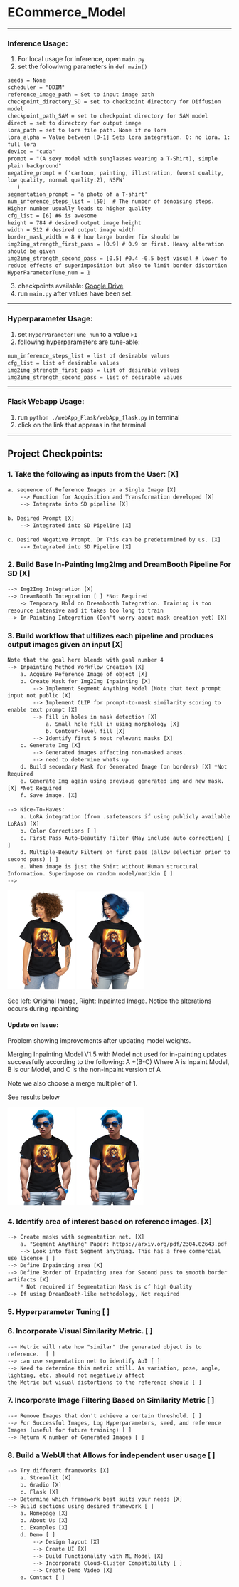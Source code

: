 # ECommerce_Model



---

### Inference Usage:
1. For local usage for inference, open `main.py`
2. set the followiwng parameters in `def main()`
```
seeds = None 
scheduler = "DDIM"
reference_image_path = Set to input image path
checkpoint_directory_SD = set to checkpoint directory for Diffusion model
checkpoint_path_SAM = set to checkpoint directory for SAM model
direct = set to directory for output image
lora_path = set to lora file path. None if no lora
lora_alpha = Value between [0-1] Sets lora integration. 0: no lora. 1: full lora
device = "cuda"
prompt = "(A sexy model with sunglasses wearing a T-Shirt), simple plain background"
negative_prompt = ('cartoon, painting, illustration, (worst quality, low quality, normal quality:2), NSFW'
   )
segmentation_prompt = 'a photo of a T-shirt' 
num_inference_steps_list = [50]  # The number of denoising steps. Higher number usually leads to higher quality
cfg_list = [6] #6 is awesome
height = 784 # desired output image height
width = 512 # desired output image width
border_mask_width = 8 # how large border fix should be
img2img_strength_first_pass = [0.9] # 0.9 on first. Heavy alteration should be given
img2img_strength_second_pass = [0.5] #0.4 -0.5 best visual # lower to reduce effects of superimposition but also to limit border distortion
HyperParameterTune_num = 1
```
3. checkpoints available: [Google Drive](https://drive.google.com/drive/folders/15aWgJfne3cZ5Im7w3N_-XX3MMmg-gLno?usp=sharing)
4. run `main.py` after values have been set.
---

### Hyperparameter Usage:
1. set `HyperParameterTune_num` to a value `>1`
2. following hyperparameters are tune-able:
```
num_inference_steps_list = list of desirable values
cfg_list = list of desirable values
img2img_strength_first_pass = list of desirable values
img2img_strength_second_pass = list of desirable values
```
---
### Flask Webapp Usage:
1. run `python ./webApp_Flask/webApp_flask.py` in terminal
2. click on the link that apperas in the terminal




---
## Project Checkpoints:

### 1. Take the following as inputs from the User: [X]

    a. sequence of Reference Images or a Single Image [X]
        --> Function for Acquisition and Transformation developed [X]
        --> Integrate into SD pipeline [X] 

    b. Desired Prompt [X]
        --> Integrated into SD Pipeline [X]

    c. Desired Negative Prompt. Or This can be predetermined by us. [X]
        --> Integrated into SD Pipeline [X]

### 2. Build Base In-Painting Img2Img and DreamBooth Pipeline For SD [X]
    --> Img2Img Integration [X]
    --> DreamBooth Integration [ ] *Not Required
        -> Temporary Hold on Dreambooth Integration. Training is too resource intensive and it takes too long to train
    --> In-Painting Integration (Don't worry about mask creation yet) [X]

### 3. Build workflow that ultilizes each pipeline and produces output images given an input [X] 
    Note that the goal here blends with goal number 4
    --> Inpainting Method Workflow Creation [X]
        a. Acquire Reference Image of object [X] 
        b. Create Mask for Img2Img Inpainting [X]
            --> Implement Segment Anything Model (Note that text prompt input not public [X]
            --> Implement CLIP for prompt-to-mask similarity scoring to enable text prompt [X]
            --> Fill in holes in mask detection [X]
                a. Small hole fill in using morphology [X]
                b. Contour-level fill [X]
            --> Identify first 5 most relevant masks [X]
        c. Generate Img [X]
            --> Generated images affecting non-masked areas.
            --> need to determine whats up
        d. Build secondary Mask for Generated Image (on borders) [X] *Not Required
        e. Generate Img again using previous generated img and new mask. [X] *Not Required
        f. Save image. [X]

    --> Nice-To-Haves:
        a. LoRA integration (from .safetensors if using publicly available LoRAs) [X]
        b. Color Corrections [ ] 
        c. First Pass Auto-Beautify Filter (May include auto correction) [ ]
        d. Multiple-Beauty Filters on first pass (allow selection prior to second pass) [ ]
        e. When image is just the Shirt without Human structural Information. Superimpose on random model/manikin [ ] 
    -->

    
<img src="https://github.com/KryptixOne/ECommerce_Model/blob/main/OutputPics_Issues/GirlWearingLion.PNG" alt="Original Photo" width="30%"> <img src="https://github.com/KryptixOne/ECommerce_Model/blob/main/OutputPics_Issues/outputnew.png" alt="Inpainted Photo" width="30%">

See left: Original Image, Right: Inpainted Image. Notice the alterations occurs during inpainting

#### Update on Issue:
Problem showing improvements after updating model weights.

Merging Inpainting Model V1.5 with Model not used for in-painting updates successfully according to the following:
A +(B-C) 
Where A is Inpaint Model, B is our Model, and C is the non-inpaint version of A

Note we also choose a merge multiplier of 1.

See results below

<img src="https://github.com/KryptixOne/ECommerce_Model/blob/main/OutputPics_Issues/ErroneousMale%20Model.png" alt="Original_superimposed Photo" width="30%"> <img src="https://github.com/KryptixOne/ECommerce_Model/blob/main/OutputPics_Issues/With_New_inpaintModel.png" alt="Inpainted_model Photo" width="30%">




### 4. Identify area of interest based on reference images. [X]

    --> Create masks with segmentation net. [X]
        a. "Segment Anything" Paper: https://arxiv.org/pdf/2304.02643.pdf
        --> Look into fast Segment anything. This has a free commercial use license [ ]
    --> Define Inpainting area [X]
    --> Define Border of Inpainting area for Second pass to smooth border artifacts [X]
        * Not required if Segmentation Mask is of high Quality
    --> If using DreamBooth-like methodology, Not required

### 5. Hyperparameter Tuning [ ]

### 6. Incorporate Visual Similarity Metric.  [ ]

    --> Metric will rate how "similar" the generated object is to reference.  [ ]
    --> can use segmentation net to identify AoI [ ]
    --> Need to determine this metric still. As variation, pose, angle, lighting, etc. should not negatively affect
    the Metric but visual distortions to the reference should [ ]

### 7. Incorporate Image Filtering Based on Similarity Metric [ ]

    --> Remove Images that don't achieve a certain threshold. [ ]
    --> For Successful Images, Log Hyperparameters, seed, and reference Images (useful for future training) [ ]
    --> Return X number of Generated Images [ ]

### 8. Build a WebUI that Allows for independent user usage [ ]

    --> Try different frameworks [X]
        a. Streamlit [X]
        b. Gradio [X]
        c. Flask [X]
    --> Determine which framework best suits your needs [X]
    --> Build sections using desired framework [ ]
        a. Homepage [X]
        b. About Us [X]
        c. Examples [X]
        d. Demo [ ]
            --> Design layout [X]
            --> Create UI [X]
            --> Build Functionality with ML Model [X]
            --> Incorporate Cloud-Cluster Compatibility [ ]
            --> Create Demo Video [X]
        e. Contact [ ]

